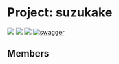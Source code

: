 # Project: suzukake

[![](https://github.com/cs-sysimpl/suzukake/workflows/OpenAPI%20CI/badge.svg?branch=main)](https://github.com/cs-sysimpl/suzukake/actions)
[![](https://github.com/cs-sysimpl/suzukake/workflows/Server%20CI/badge.svg?branch=main)](https://github.com/cs-sysimpl/suzukake/actions)
[![](https://github.com/cs-sysimpl/suzukake/workflows/Client%20CI/badge.svg?branch=main)](https://github.com/cs-sysimpl/suzukake/actions)
[![swagger](https://img.shields.io/badge/swagger-docs-brightgreen)](https://cs-sysimpl.github.io/suzukake/openapi/)

## Members

